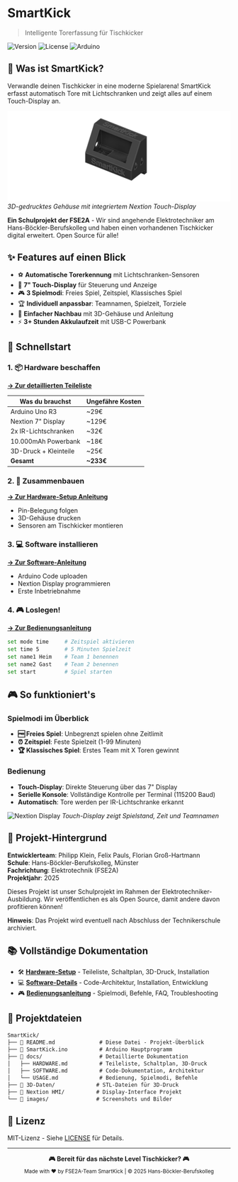 # SmartKick
> Intelligente Torerfassung für Tischkicker

<img alt="Version" src="https://img.shields.io/badge/version-1.0-blue">
<img alt="License" src="https://img.shields.io/badge/license-MIT-green">
<img alt="Arduino" src="https://img.shields.io/badge/Arduino-Compatible-teal">

## 🎯 Was ist SmartKick?

Verwandle deinen Tischkicker in eine moderne Spielarena! SmartKick erfasst automatisch Tore mit Lichtschranken und zeigt alles auf einem Touch-Display an.

![SmartKick Gehäuse](./images/hardware/gehaeuse-render.png)
*3D-gedrucktes Gehäuse mit integriertem Nextion Touch-Display*

**Ein Schulprojekt der FSE2A** - Wir sind angehende Elektrotechniker am Hans-Böckler-Berufskolleg und haben einen vorhandenen Tischkicker digital erweitert. Open Source für alle!

## ✨ Features auf einen Blick

- ⚽ **Automatische Torerkennung** mit Lichtschranken-Sensoren
- 📱 **7" Touch-Display** für Steuerung und Anzeige  
- 🎮 **3 Spielmodi**: Freies Spiel, Zeitspiel, Klassisches Spiel
- 🏆 **Individuell anpassbar**: Teamnamen, Spielzeit, Torziele
- 🔧 **Einfacher Nachbau** mit 3D-Gehäuse und Anleitung
- ⚡ **3+ Stunden Akkulaufzeit** mit USB-C Powerbank

## 🚀 Schnellstart

### 1. 📦 Hardware beschaffen
**[→ Zur detaillierten Teileliste](./docs/HARDWARE.md)**

| Was du brauchst | Ungefähre Kosten |
|----------------|------------------|
| Arduino Uno R3 | ~29€ |
| Nextion 7" Display | ~129€ |
| 2x IR-Lichtschranken | ~32€ |
| 10.000mAh Powerbank | ~18€ |
| 3D-Druck + Kleinteile | ~25€ |
| **Gesamt** | **~233€** |

### 2. 🔧 Zusammenbauen
**[→ Zur Hardware-Setup Anleitung](./docs/HARDWARE.md#installation)**

- Pin-Belegung folgen
- 3D-Gehäuse drucken
- Sensoren am Tischkicker montieren

### 3. 💻 Software installieren
**[→ Zur Software-Anleitung](./docs/SOFTWARE.md)**

- Arduino Code uploaden
- Nextion Display programmieren
- Erste Inbetriebnahme

### 4. 🎮 Loslegen!
**[→ Zur Bedienungsanleitung](./docs/USAGE.md)**

```bash
set mode time     # Zeitspiel aktivieren
set time 5        # 5 Minuten Spielzeit
set name1 Heim    # Team 1 benennen
set name2 Gast    # Team 2 benennen
set start         # Spiel starten
```

## 🎮 So funktioniert's

### Spielmodi im Überblick
- **🆓 Freies Spiel**: Unbegrenzt spielen ohne Zeitlimit
- **⏰ Zeitspiel**: Feste Spielzeit (1-99 Minuten)
- **🏆 Klassisches Spiel**: Erstes Team mit X Toren gewinnt

### Bedienung
- **Touch-Display**: Direkte Steuerung über das 7" Display
- **Serielle Konsole**: Vollständige Kontrolle per Terminal (115200 Baud)
- **Automatisch**: Tore werden per IR-Lichtschranke erkannt

![Nextion Display](./images/nextion-main-screen.png)
*Touch-Display zeigt Spielstand, Zeit und Teamnamen*

## 🏫 Projekt-Hintergrund

**Entwicklerteam**: Philipp Klein, Felix Pauls, Florian Groß-Hartmann  
**Schule**: Hans-Böckler-Berufskolleg, Münster  
**Fachrichtung**: Elektrotechnik (FSE2A)  
**Projektjahr**: 2025  

Dieses Projekt ist unser Schulprojekt im Rahmen der Elektrotechniker-Ausbildung. Wir veröffentlichen es als Open Source, damit andere davon profitieren können!

**Hinweis**: Das Projekt wird eventuell nach Abschluss der Technikerschule archiviert.

## 📚 Vollständige Dokumentation

- 🛠️ **[Hardware-Setup](./docs/HARDWARE.md)** - Teileliste, Schaltplan, 3D-Druck, Installation
- 💻 **[Software-Details](./docs/SOFTWARE.md)** - Code-Architektur, Installation, Entwicklung
- 🎮 **[Bedienungsanleitung](./docs/USAGE.md)** - Spielmodi, Befehle, FAQ, Troubleshooting

## 📁 Projektdateien

```
SmartKick/
├── 📄 README.md              # Diese Datei - Projekt-Überblick
├── 📄 SmartKick.ino          # Arduino Hauptprogramm
├── 📁 docs/                  # Detaillierte Dokumentation
│   ├── HARDWARE.md          # Teileliste, Schaltplan, 3D-Druck
│   ├── SOFTWARE.md          # Code-Dokumentation, Architektur
│   └── USAGE.md             # Bedienung, Spielmodi, Befehle
├── 📁 3D-Daten/             # STL-Dateien für 3D-Druck
├── 📁 Nextion HMI/          # Display-Interface Projekt
└── 📁 images/               # Screenshots und Bilder
```

## 📄 Lizenz

MIT-Lizenz - Siehe [LICENSE](LICENSE) für Details.

---

<p align="center">
  <strong>🎮 Bereit für das nächste Level Tischkicker? 🎮</strong><br>
  <sub>Made with ❤️ by FSE2A-Team SmartKick | © 2025 Hans-Böckler-Berufskolleg</sub>
</p>
